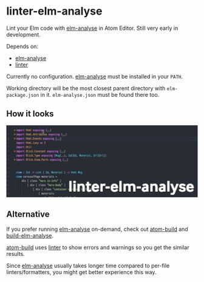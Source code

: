 # linter-elm-analyse

Lint your Elm code with [elm-analyse] in Atom Editor. Still very early in development.

[elm-analyse]: https://github.com/stil4m/elm-analyse

Depends on:

- [elm-analyse]
- [linter]

[linter]: https://github.com/steelbrain/linter

Currently no configuration. [elm-analyse] must be installed in your `PATH`.

Working directory will be the most closest parent directory with `elm-package.json` in it.
`elm-analyse.json` must be found there too.

## How it looks

<img src="linter-elm-analyse.gif" width="640px">

## Alternative

If you prefer running [elm-analyse] on-demand, check out [atom-build] and [build-elm-analyse].

[atom-build] uses [linter] to show errors and warnings so you get the similar results.

Since [elm-analyse] usually takes longer time compared to per-file linters/formatters,
you might get better experience this way.

[atom-build]: https://github.com/noseglid/atom-build
[build-elm-analyse]: https://github.com/ymtszw/build-elm-analyse
